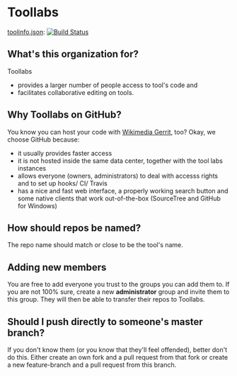 # Toollabs
[toolinfo.json](https://raw.githubusercontent.com/Toollabs/info/master/toolinfo.json): [![Build Status](https://travis-ci.org/Toollabs/info.svg?branch=master)](https://travis-ci.org/Toollabs/info)

## What's this organization for?

Toollabs
- provides a larger number of people access to tool's code and 
- facilitates collaborative editing on tools.

## Why Toollabs on GitHub?
You know you can host your code with [Wikimedia Gerrit](https://www.mediawiki.org/wiki/Gerrit/New_repositories), too? Okay, we choose GitHub because:
- it usually provides faster access
- it is not hosted inside the same data center, together with the tool labs instances
- allows everyone (owners, administrators) to deal with accesss rights and to set up hooks/ CI/ Travis
- has a nice and fast web interface, a properly working search button and some native clients that work out-of-the-box (SourceTree and GitHub for Windows)

## How should repos be named?
The repo name should match or close to be the tool's name.

## Adding new members
You are free to add everyone you trust to the groups you can add them to. If you are not 100% sure, create a new **administrator** group and invite them to this group. They will then be able to transfer their repos to Toollabs.

## Should I push directly to someone's master branch?
If you don't know them (or you know that they'll feel offended), better don't do this. Either create an own fork and a pull request from that fork or create a new feature-branch and a pull request from this branch.
